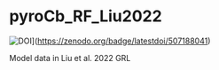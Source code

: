 # pyroCb_RF_Liu2022

![DOI](https://zenodo.org/badge/507188041.svg)](https://zenodo.org/badge/latestdoi/507188041)

Model data in Liu et al. 2022 GRL
